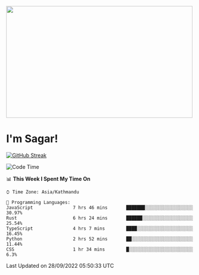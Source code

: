 
<img src="https://media.giphy.com/media/3ornk57KwDXf81rjWM/giphy.gif" width="500" height="300" frameBorder="0" class="giphy-embed" allowFullScreen></img>

#   I'm Sagar!
[![GitHub Streak](https://github-readme-streak-stats.herokuapp.com/?user=sgr2848)](https://git.io/streak-stats)
<!--START_SECTION:waka-->
![Code Time](http://img.shields.io/badge/Code%20Time-2%2C873%20hrs%2043%20mins-blue)

📊 **This Week I Spent My Time On** 

```text
⌚︎ Time Zone: Asia/Kathmandu

💬 Programming Languages: 
JavaScript               7 hrs 46 mins       ███████░░░░░░░░░░░░░░░░░░   30.97% 
Rust                     6 hrs 24 mins       ██████░░░░░░░░░░░░░░░░░░░   25.54% 
TypeScript               4 hrs 7 mins        ████░░░░░░░░░░░░░░░░░░░░░   16.45% 
Python                   2 hrs 52 mins       ██░░░░░░░░░░░░░░░░░░░░░░░   11.44% 
CSS                      1 hr 34 mins        █░░░░░░░░░░░░░░░░░░░░░░░░   6.3%

```


 Last Updated on 28/09/2022 05:50:33 UTC
<!--END_SECTION:waka-->
